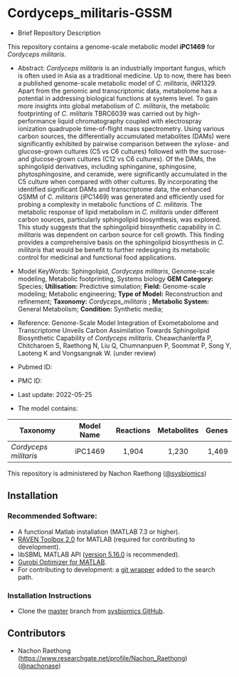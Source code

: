 # Cordyceps_militaris-GSSM

- Brief Repository Description

This repository contains a genome-scale metabolic model **iPC1469** for _Cordyceps militaris_.

- Abstract:
_Cordyceps militaris_ is an industrially important fungus, which is often used in Asia as a traditional medicine. Up to now, there has been a published genome-scale metabolic model of _C. militaris_, iNR1329. Apart from the genomic and transcriptomic data, metabolome has a potential in addressing biological functions at systems level. To gain more insights into global metabolism of _C. militaris_, the metabolic footprinting of _C. militaris_ TBRC6039 was carried out by high-performance liquid chromatography coupled with electrospray ionization quadrupole time-of-flight mass spectrometry. Using various carbon sources, the differentially accumulated metabolites (DAMs) were significantly exhibited by pairwise comparison between the xylose- and glucose-grown cultures (C5 vs C6 cultures) followed with the sucrose- and glucose-grown cultures (C12 vs C6 cultures). Of the DAMs, the sphingolipid derivatives, including sphinganine, sphingosine, phytosphingosine, and ceramide, were significantly accumulated in the C5 culture when compared with other cultures. By incorporating the identified significant DAMs and transcriptome data, the enhanced GSMM of _C. militaris_ (iPC1469) was generated and efficiently used for probing a complexity in metabolic functions of _C. militaris_. The metabolic response of lipid metabolism in _C. militaris_ under different carbon sources, particularly sphingolipid biosynthesis, was explored. This study suggests that the sphingolipid biosynthetic capability in _C. militaris_ was dependent on carbon source for cell growth. This finding provides a comprehensive basis on the sphingolipid biosynthesis in _C. militaris_ that would be benefit to further redesigning its metabolic control for medicinal and functional food applications.

- Model KeyWords:
Sphingolipid, _Cordyceps militaris_, Genome-scale modeling, Metabolic footprinting, Systems biology
**GEM Category:** Species; **Utilisation:** Predictive simulation; **Field:** Genome-scale modeling; Metabolic
engineering; **Type of Model:** Reconstruction and refinement; **Taxonomy:** _Cordyceps_militaris_ ; **Metabolic System:** General Metabolism; **Condition:** Synthetic media;

- Reference: Genome-Scale Model Integration of Exometabolome and Transcriptome Unveils Carbon Assimilation Towards Sphingolipid Biosynthetic Capability of _Cordyceps militaris_. Cheawchanlertfa P, Chitcharoen S, Raethong N, Liu Q, Chumnanpuen P, Soommat P, Song Y, Laoteng K and Vongsangnak W. (under review)

- Pubmed ID: 

- PMC ID: 

- Last update: 2022-05-25

- The model contains:

| Taxonomy | Model Name | Reactions | Metabolites| Genes |
| ------------- |:-------------:|:-------------:|:-------------:|-----:|
| _Cordyceps militaris_ | iPC1469 | 1,904 | 1,230 | 1,469 |

This repository is administered by Nachon Raethong ([@sysbiomics](https://github.com/sysbiomics))

## Installation

### Recommended Software:
* A functional Matlab installation (MATLAB 7.3 or higher).
* [RAVEN Toolbox 2.0](https://github.com/SysBioChalmers/RAVEN) for MATLAB (required for contributing to development). 
* libSBML MATLAB API ([version 5.16.0](https://sourceforge.net/projects/sbml/files/libsbml/5.13.0/stable/MATLAB%20interface/)  is recommended).
* [Gurobi Optimizer for MATLAB](http://www.gurobi.com/registration/download-reg).
* For contributing to development: a [git wrapper](https://github.com/manur/MATLAB-git) added to the search path.

### Installation Instructions
* Clone the [master](https://github.com/sysbiomics/Cordyceps_militaris-GSMM) branch from [sysbiomics GitHub](https://github.com//sysbiomics).

## Contributors
* Nachon Raethong (https://www.researchgate.net/profile/Nachon_Raethong) ([@nachonase](https://github.com/nachonase))
